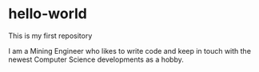 # hello-world
This is my first repository

I am a Mining Engineer who likes to write code and keep in touch with the newest Computer Science developments as a hobby.
